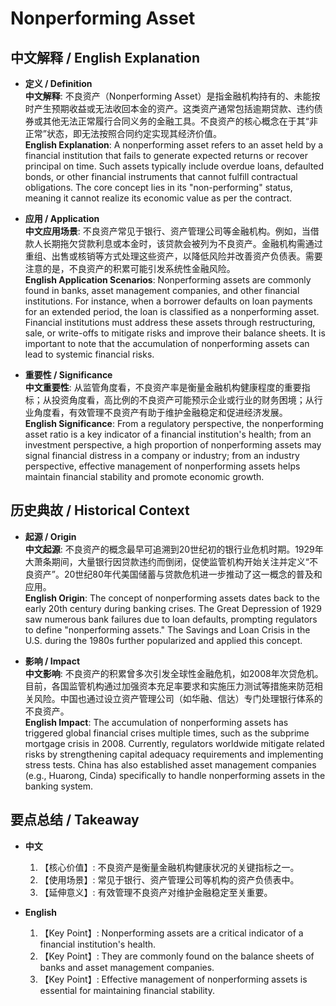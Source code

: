 # Nonperforming Asset

## 中文解释 / English Explanation

* **定义 / Definition**  
  **中文解释**: 不良资产（Nonperforming Asset）是指金融机构持有的、未能按时产生预期收益或无法收回本金的资产。这类资产通常包括逾期贷款、违约债券或其他无法正常履行合同义务的金融工具。不良资产的核心概念在于其“非正常”状态，即无法按照合同约定实现其经济价值。  
  **English Explanation**: A nonperforming asset refers to an asset held by a financial institution that fails to generate expected returns or recover principal on time. Such assets typically include overdue loans, defaulted bonds, or other financial instruments that cannot fulfill contractual obligations. The core concept lies in its "non-performing" status, meaning it cannot realize its economic value as per the contract.

* **应用 / Application**  
  **中文应用场景**: 不良资产常见于银行、资产管理公司等金融机构。例如，当借款人长期拖欠贷款利息或本金时，该贷款会被列为不良资产。金融机构需通过重组、出售或核销等方式处理这些资产，以降低风险并改善资产负债表。需要注意的是，不良资产的积累可能引发系统性金融风险。  
  **English Application Scenarios**: Nonperforming assets are commonly found in banks, asset management companies, and other financial institutions. For instance, when a borrower defaults on loan payments for an extended period, the loan is classified as a nonperforming asset. Financial institutions must address these assets through restructuring, sale, or write-offs to mitigate risks and improve their balance sheets. It is important to note that the accumulation of nonperforming assets can lead to systemic financial risks.

* **重要性 / Significance**  
  **中文重要性**: 从监管角度看，不良资产率是衡量金融机构健康程度的重要指标；从投资角度看，高比例的不良资产可能预示企业或行业的财务困境；从行业角度看，有效管理不良资产有助于维护金融稳定和促进经济发展。  
  **English Significance**: From a regulatory perspective, the nonperforming asset ratio is a key indicator of a financial institution's health; from an investment perspective, a high proportion of nonperforming assets may signal financial distress in a company or industry; from an industry perspective, effective management of nonperforming assets helps maintain financial stability and promote economic growth.

## 历史典故 / Historical Context

* **起源 / Origin**  
  **中文起源**: 不良资产的概念最早可追溯到20世纪初的银行业危机时期。1929年大萧条期间，大量银行因贷款违约而倒闭，促使监管机构开始关注并定义“不良资产”。20世纪80年代美国储蓄与贷款危机进一步推动了这一概念的普及和应用。  
  **English Origin**: The concept of nonperforming assets dates back to the early 20th century during banking crises. The Great Depression of 1929 saw numerous bank failures due to loan defaults, prompting regulators to define "nonperforming assets." The Savings and Loan Crisis in the U.S. during the 1980s further popularized and applied this concept.

* **影响 / Impact**  
  **中文影响**: 不良资产的积累曾多次引发全球性金融危机，如2008年次贷危机。目前，各国监管机构通过加强资本充足率要求和实施压力测试等措施来防范相关风险。中国也通过设立资产管理公司（如华融、信达）专门处理银行体系的不良资产。  
  **English Impact**: The accumulation of nonperforming assets has triggered global financial crises multiple times, such as the subprime mortgage crisis in 2008. Currently, regulators worldwide mitigate related risks by strengthening capital adequacy requirements and implementing stress tests. China has also established asset management companies (e.g., Huarong, Cinda) specifically to handle nonperforming assets in the banking system.

## 要点总结 / Takeaway

* **中文**  
  1. 【核心价值】:  不良资产是衡量金融机构健康状况的关键指标之一。
  2. 【使用场景】:  常见于银行、资产管理公司等机构的资产负债表中。
  3. 【延伸意义】:  有效管理不良资产对维护金融稳定至关重要。

* **English**  
  1. 【Key Point】: Nonperforming assets are a critical indicator of a financial institution's health.
  2. 【Key Point】: They are commonly found on the balance sheets of banks and asset management companies.
  3. 【Key Point】: Effective management of nonperforming assets is essential for maintaining financial stability.